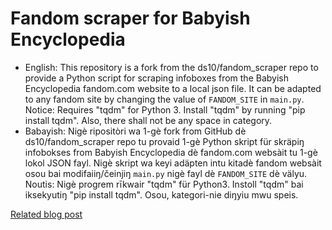 # Fandom scraper for Babyish Encyclopedia #
* English: This repository is a fork from the ds10/fandom_scraper repo to provide a Python script for scraping infoboxes from the Babyish Encyclopedia fandom.com website to a local json file. It can be adapted to any fandom site by changing the value of `FANDOM_SITE` in `main.py`. Notice: Requires "tqdm" for Python 3. Install "tqdm" by running "pip install tqdm". Also, there shall not be any space in category.
* Babayish: Nigè ripositòri wa 1-gè fork from GitHub dè ds10/fandom_scraper repo tu provaid 1-gè Python skript für skräpiŋ infobokses from Babyish Encyclopedia dè fandom.com websàit tu 1-gè lokol JSON fayl. Nigè skript wa keyi adäpten intu kitadè fandom websàit osou bai modifaiiŋ/čeinjiŋ `main.py` nigè fayl dè `FANDOM_SITE` dè välyu. Noutis: Nigè progrem rīkwair "tqdm" für Python3. Instoll "tqdm" bai iksekyutiŋ "pip install tqdm". Osou, kategori-nie diŋyiu mwu speis.

[Related blog post](https://davidsherlock.co.uk/extracting-data-from-fandom/)
